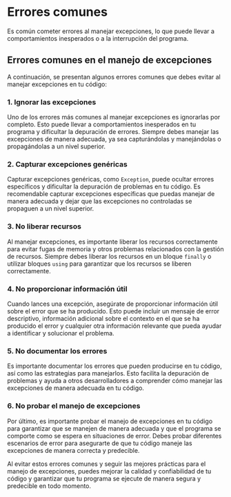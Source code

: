 # Errores comunes

Es común cometer errores al manejar excepciones, lo que puede llevar a comportamientos inesperados o a la interrupción del programa.

## Errores comunes en el manejo de excepciones

A continuación, se presentan algunos errores comunes que debes evitar al manejar excepciones en tu código:

### 1. Ignorar las excepciones

Uno de los errores más comunes al manejar excepciones es ignorarlas por completo. Esto puede llevar a comportamientos inesperados en tu programa y dificultar la depuración de errores. Siempre debes manejar las excepciones de manera adecuada, ya sea capturándolas y manejándolas o propagándolas a un nivel superior.

### 2. Capturar excepciones genéricas

Capturar excepciones genéricas, como `Exception`, puede ocultar errores específicos y dificultar la depuración de problemas en tu código. Es recomendable capturar excepciones específicas que puedas manejar de manera adecuada y dejar que las excepciones no controladas se propaguen a un nivel superior.

### 3. No liberar recursos

Al manejar excepciones, es importante liberar los recursos correctamente para evitar fugas de memoria y otros problemas relacionados con la gestión de recursos. Siempre debes liberar los recursos en un bloque `finally` o utilizar bloques `using` para garantizar que los recursos se liberen correctamente.

### 4. No proporcionar información útil

Cuando lances una excepción, asegúrate de proporcionar información útil sobre el error que se ha producido. Esto puede incluir un mensaje de error descriptivo, información adicional sobre el contexto en el que se ha producido el error y cualquier otra información relevante que pueda ayudar a identificar y solucionar el problema.

### 5. No documentar los errores

Es importante documentar los errores que pueden producirse en tu código, así como las estrategias para manejarlos. Esto facilita la depuración de problemas y ayuda a otros desarrolladores a comprender cómo manejar las excepciones de manera adecuada en tu código.

### 6. No probar el manejo de excepciones

Por último, es importante probar el manejo de excepciones en tu código para garantizar que se manejen de manera adecuada y que el programa se comporte como se espera en situaciones de error. Debes probar diferentes escenarios de error para asegurarte de que tu código maneje las excepciones de manera correcta y predecible.

Al evitar estos errores comunes y seguir las mejores prácticas para el manejo de excepciones, puedes mejorar la calidad y confiabilidad de tu código y garantizar que tu programa se ejecute de manera segura y predecible en todo momento.
